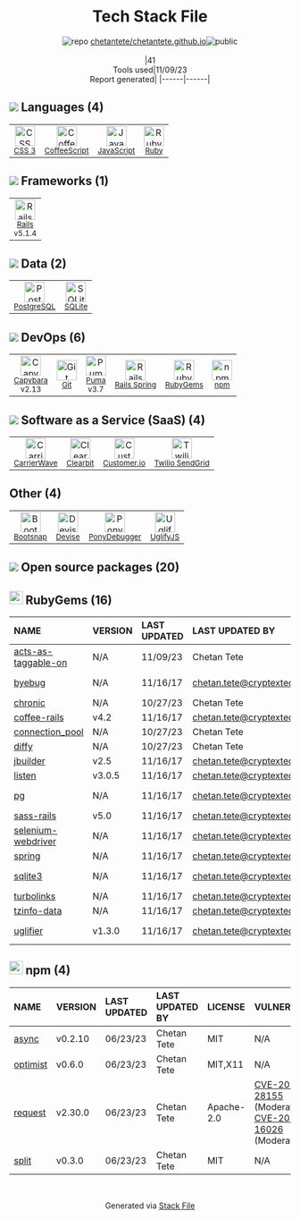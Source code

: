 <!--
--- Readme.md Snippet without images Start ---
## Tech Stack
chetantete/chetantete.github.io is built on the following main stack:
- [Twilio SendGrid](http://sendgrid.com) – Transactional Email
- [Customer.io](http://customer.io) – Engagement/Lifecycle Marketing
- [PonyDebugger](https://github.com/square/PonyDebugger) – Mobile Runtime Inspector
- [Ruby](https://www.ruby-lang.org) – Languages
- [Rails](http://rubyonrails.org/) – Frameworks (Full Stack)
- [PostgreSQL](http://www.postgresql.org/) – Databases
- [Puma](http://puma.io/) – Web Servers
- [SQLite](http://www.sqlite.org/) – Databases
- [CoffeeScript](http://coffeescript.org/) – Languages
- [JavaScript](https://developer.mozilla.org/en-US/docs/Web/JavaScript) – Languages
- [Devise](https://github.com/plataformatec/devise) – User Management and Authentication
- [Rails Spring](https://github.com/rails/spring) – Rails Testing
- [CarrierWave](https://github.com/carrierwaveuploader/carrierwave) – File Uploads
- [UglifyJS](http://lisperator.net/uglifyjs/) – Javascript Utilities & Libraries
- [Capybara](http://jnicklas.github.io/capybara/) – Testing Frameworks
- [Clearbit](https://clearbit.com/) – Customer Information API
- [Bootsnap](https://github.com/shopify/bootsnap) – Ruby Utilities

Full tech stack [here](/techstack.md)
--- Readme.md Snippet without images End ---

--- Readme.md Snippet with images Start ---
## Tech Stack
chetantete/chetantete.github.io is built on the following main stack:
- <img width='25' height='25' src='https://img.stackshare.io/service/43/kQ_6nwmP.jpg' alt='Twilio SendGrid'/> [Twilio SendGrid](http://sendgrid.com) – Transactional Email
- <img width='25' height='25' src='https://img.stackshare.io/service/255/default_d02a4b39f7d883e6212131540e656fd000d8d485.png' alt='Customer.io'/> [Customer.io](http://customer.io) – Engagement/Lifecycle Marketing
- <img width='25' height='25' src='https://img.stackshare.io/service/729/Logo.png' alt='PonyDebugger'/> [PonyDebugger](https://github.com/square/PonyDebugger) – Mobile Runtime Inspector
- <img width='25' height='25' src='https://img.stackshare.io/service/989/ruby.png' alt='Ruby'/> [Ruby](https://www.ruby-lang.org) – Languages
- <img width='25' height='25' src='https://img.stackshare.io/service/990/x57_Lorv.png' alt='Rails'/> [Rails](http://rubyonrails.org/) – Frameworks (Full Stack)
- <img width='25' height='25' src='https://img.stackshare.io/service/1028/ASOhU5xJ.png' alt='PostgreSQL'/> [PostgreSQL](http://www.postgresql.org/) – Databases
- <img width='25' height='25' src='https://img.stackshare.io/service/1055/favicon.png' alt='Puma'/> [Puma](http://puma.io/) – Web Servers
- <img width='25' height='25' src='https://img.stackshare.io/service/1071/sqlite.jpg' alt='SQLite'/> [SQLite](http://www.sqlite.org/) – Databases
- <img width='25' height='25' src='https://img.stackshare.io/service/1178/slQydAMv.png' alt='CoffeeScript'/> [CoffeeScript](http://coffeescript.org/) – Languages
- <img width='25' height='25' src='https://img.stackshare.io/service/1209/javascript.jpeg' alt='JavaScript'/> [JavaScript](https://developer.mozilla.org/en-US/docs/Web/JavaScript) – Languages
- <img width='25' height='25' src='https://img.stackshare.io/service/1432/devise.png' alt='Devise'/> [Devise](https://github.com/plataformatec/devise) – User Management and Authentication
- <img width='25' height='25' src='https://img.stackshare.io/no-img-open-source.png' alt='Rails Spring'/> [Rails Spring](https://github.com/rails/spring) – Rails Testing
- <img width='25' height='25' src='https://img.stackshare.io/no-img-open-source.png' alt='CarrierWave'/> [CarrierWave](https://github.com/carrierwaveuploader/carrierwave) – File Uploads
- <img width='25' height='25' src='https://img.stackshare.io/service/2203/default_9058af6f02375a99f634f537d727e32df92ac262.png' alt='UglifyJS'/> [UglifyJS](http://lisperator.net/uglifyjs/) – Javascript Utilities & Libraries
- <img width='25' height='25' src='https://img.stackshare.io/service/2595/capybara.png' alt='Capybara'/> [Capybara](http://jnicklas.github.io/capybara/) – Testing Frameworks
- <img width='25' height='25' src='https://img.stackshare.io/service/3227/boQMtD4j_400x400.jpg' alt='Clearbit'/> [Clearbit](https://clearbit.com/) – Customer Information API
- <img width='25' height='25' src='https://img.stackshare.io/no-img-open-source.png' alt='Bootsnap'/> [Bootsnap](https://github.com/shopify/bootsnap) – Ruby Utilities

Full tech stack [here](/techstack.md)
--- Readme.md Snippet with images End ---
-->
<div align="center">

# Tech Stack File
![](https://img.stackshare.io/repo.svg "repo") [chetantete/chetantete.github.io](https://github.com/chetantete/chetantete.github.io)![](https://img.stackshare.io/public_badge.svg "public")
<br/><br/>
|41<br/>Tools used|11/09/23 <br/>Report generated|
|------|------|
</div>

## <img src='https://img.stackshare.io/languages.svg'/> Languages (4)
<table><tr>
  <td align='center'>
  <img width='36' height='36' src='https://img.stackshare.io/service/6727/css.png' alt='CSS 3'>
  <br>
  <sub><a href="https://developer.mozilla.org/en-US/docs/Web/CSS/CSS3">CSS 3</a></sub>
  <br>
  <sub></sub>
</td>

<td align='center'>
  <img width='36' height='36' src='https://img.stackshare.io/service/1178/slQydAMv.png' alt='CoffeeScript'>
  <br>
  <sub><a href="http://coffeescript.org/">CoffeeScript</a></sub>
  <br>
  <sub></sub>
</td>

<td align='center'>
  <img width='36' height='36' src='https://img.stackshare.io/service/1209/javascript.jpeg' alt='JavaScript'>
  <br>
  <sub><a href="https://developer.mozilla.org/en-US/docs/Web/JavaScript">JavaScript</a></sub>
  <br>
  <sub></sub>
</td>

<td align='center'>
  <img width='36' height='36' src='https://img.stackshare.io/service/989/ruby.png' alt='Ruby'>
  <br>
  <sub><a href="https://www.ruby-lang.org">Ruby</a></sub>
  <br>
  <sub></sub>
</td>

</tr>
</table>

## <img src='https://img.stackshare.io/frameworks.svg'/> Frameworks (1)
<table><tr>
  <td align='center'>
  <img width='36' height='36' src='https://img.stackshare.io/service/990/x57_Lorv.png' alt='Rails'>
  <br>
  <sub><a href="http://rubyonrails.org/">Rails</a></sub>
  <br>
  <sub>v5.1.4</sub>
</td>

</tr>
</table>

## <img src='https://img.stackshare.io/databases.svg'/> Data (2)
<table><tr>
  <td align='center'>
  <img width='36' height='36' src='https://img.stackshare.io/service/1028/ASOhU5xJ.png' alt='PostgreSQL'>
  <br>
  <sub><a href="http://www.postgresql.org/">PostgreSQL</a></sub>
  <br>
  <sub></sub>
</td>

<td align='center'>
  <img width='36' height='36' src='https://img.stackshare.io/service/1071/sqlite.jpg' alt='SQLite'>
  <br>
  <sub><a href="http://www.sqlite.org/">SQLite</a></sub>
  <br>
  <sub></sub>
</td>

</tr>
</table>

## <img src='https://img.stackshare.io/devops.svg'/> DevOps (6)
<table><tr>
  <td align='center'>
  <img width='36' height='36' src='https://img.stackshare.io/service/2595/capybara.png' alt='Capybara'>
  <br>
  <sub><a href="http://jnicklas.github.io/capybara/">Capybara</a></sub>
  <br>
  <sub>v2.13</sub>
</td>

<td align='center'>
  <img width='36' height='36' src='https://img.stackshare.io/service/1046/git.png' alt='Git'>
  <br>
  <sub><a href="http://git-scm.com/">Git</a></sub>
  <br>
  <sub></sub>
</td>

<td align='center'>
  <img width='36' height='36' src='https://img.stackshare.io/service/1055/favicon.png' alt='Puma'>
  <br>
  <sub><a href="http://puma.io/">Puma</a></sub>
  <br>
  <sub>v3.7</sub>
</td>

<td align='center'>
  <img width='36' height='36' src='https://img.stackshare.io/no-img-open-source.png' alt='Rails Spring'>
  <br>
  <sub><a href="https://github.com/rails/spring">Rails Spring</a></sub>
  <br>
  <sub></sub>
</td>

<td align='center'>
  <img width='36' height='36' src='https://img.stackshare.io/service/12795/5jL6-BA5_400x400.jpeg' alt='RubyGems'>
  <br>
  <sub><a href="https://rubygems.org/">RubyGems</a></sub>
  <br>
  <sub></sub>
</td>

<td align='center'>
  <img width='36' height='36' src='https://img.stackshare.io/service/1120/lejvzrnlpb308aftn31u.png' alt='npm'>
  <br>
  <sub><a href="https://www.npmjs.com/">npm</a></sub>
  <br>
  <sub></sub>
</td>

</tr>
</table>

## <img src='https://img.stackshare.io/saas.svg'/> Software as a Service (SaaS) (4)
<table><tr>
  <td align='center'>
  <img width='36' height='36' src='https://img.stackshare.io/no-img-open-source.png' alt='CarrierWave'>
  <br>
  <sub><a href="https://github.com/carrierwaveuploader/carrierwave">CarrierWave</a></sub>
  <br>
  <sub></sub>
</td>

<td align='center'>
  <img width='36' height='36' src='https://img.stackshare.io/service/3227/boQMtD4j_400x400.jpg' alt='Clearbit'>
  <br>
  <sub><a href="https://clearbit.com/">Clearbit</a></sub>
  <br>
  <sub></sub>
</td>

<td align='center'>
  <img width='36' height='36' src='https://img.stackshare.io/service/255/default_d02a4b39f7d883e6212131540e656fd000d8d485.png' alt='Customer.io'>
  <br>
  <sub><a href="http://customer.io">Customer.io</a></sub>
  <br>
  <sub></sub>
</td>

<td align='center'>
  <img width='36' height='36' src='https://img.stackshare.io/service/43/kQ_6nwmP.jpg' alt='Twilio SendGrid'>
  <br>
  <sub><a href="http://sendgrid.com">Twilio SendGrid</a></sub>
  <br>
  <sub></sub>
</td>

</tr>
</table>

## Other (4)
<table><tr>
  <td align='center'>
  <img width='36' height='36' src='https://img.stackshare.io/no-img-open-source.png' alt='Bootsnap'>
  <br>
  <sub><a href="https://github.com/shopify/bootsnap">Bootsnap</a></sub>
  <br>
  <sub></sub>
</td>

<td align='center'>
  <img width='36' height='36' src='https://img.stackshare.io/service/1432/devise.png' alt='Devise'>
  <br>
  <sub><a href="https://github.com/plataformatec/devise">Devise</a></sub>
  <br>
  <sub></sub>
</td>

<td align='center'>
  <img width='36' height='36' src='https://img.stackshare.io/service/729/Logo.png' alt='PonyDebugger'>
  <br>
  <sub><a href="https://github.com/square/PonyDebugger">PonyDebugger</a></sub>
  <br>
  <sub></sub>
</td>

<td align='center'>
  <img width='36' height='36' src='https://img.stackshare.io/service/2203/default_9058af6f02375a99f634f537d727e32df92ac262.png' alt='UglifyJS'>
  <br>
  <sub><a href="http://lisperator.net/uglifyjs/">UglifyJS</a></sub>
  <br>
  <sub></sub>
</td>

</tr>
</table>


## <img src='https://img.stackshare.io/group.svg' /> Open source packages (20)</h2>

## <img width='24' height='24' src='https://img.stackshare.io/service/12795/5jL6-BA5_400x400.jpeg'/> RubyGems (16)

|NAME|VERSION|LAST UPDATED|LAST UPDATED BY|LICENSE|VULNERABILITIES|
|:------|:------|:------|:------|:------|:------|
|[acts-as-taggable-on](https://rubygems.org/acts-as-taggable-on)|N/A|11/09/23|Chetan Tete |MIT|N/A|
|[byebug](https://rubygems.org/byebug)|N/A|11/16/17|chetan.tete@cryptextechnologies.com |BSD-2-Clause|N/A|
|[chronic](https://rubygems.org/chronic)|N/A|10/27/23|Chetan Tete |MIT|N/A|
|[coffee-rails](https://rubygems.org/coffee-rails)|v4.2|11/16/17|chetan.tete@cryptextechnologies.com |MIT|N/A|
|[connection_pool](https://rubygems.org/connection_pool)|N/A|10/27/23|Chetan Tete |MIT|N/A|
|[diffy](https://rubygems.org/diffy)|N/A|10/27/23|Chetan Tete |MIT|N/A|
|[jbuilder](https://rubygems.org/jbuilder)|v2.5|11/16/17|chetan.tete@cryptextechnologies.com |MIT|N/A|
|[listen](https://rubygems.org/listen)|v3.0.5|11/16/17|chetan.tete@cryptextechnologies.com |MIT|N/A|
|[pg](https://rubygems.org/pg)|N/A|11/16/17|chetan.tete@cryptextechnologies.com |BSD-2-Clause|N/A|
|[sass-rails](https://rubygems.org/sass-rails)|v5.0|11/16/17|chetan.tete@cryptextechnologies.com |MIT|N/A|
|[selenium-webdriver](https://rubygems.org/selenium-webdriver)|N/A|11/16/17|chetan.tete@cryptextechnologies.com |Apache-2.0|N/A|
|[spring](https://rubygems.org/spring)|N/A|11/16/17|chetan.tete@cryptextechnologies.com |MIT|N/A|
|[sqlite3](https://rubygems.org/sqlite3)|N/A|11/16/17|chetan.tete@cryptextechnologies.com |BSD-3-Clause|N/A|
|[turbolinks](https://rubygems.org/turbolinks)|N/A|11/16/17|chetan.tete@cryptextechnologies.com |MIT|N/A|
|[tzinfo-data](https://rubygems.org/tzinfo-data)|N/A|11/16/17|chetan.tete@cryptextechnologies.com |MIT|N/A|
|[uglifier](https://rubygems.org/uglifier)|v1.3.0|11/16/17|chetan.tete@cryptextechnologies.com |MIT|[CVE-2015-8857](https://github.com/advisories/GHSA-34r7-q49f-h37c) (Critical)|


## <img width='24' height='24' src='https://img.stackshare.io/service/1120/lejvzrnlpb308aftn31u.png'/> npm (4)

|NAME|VERSION|LAST UPDATED|LAST UPDATED BY|LICENSE|VULNERABILITIES|
|:------|:------|:------|:------|:------|:------|
|[async](https://www.npmjs.com/async)|v0.2.10|06/23/23|Chetan Tete |MIT|N/A|
|[optimist](https://www.npmjs.com/optimist)|v0.6.0|06/23/23|Chetan Tete |MIT,X11|N/A|
|[request](https://www.npmjs.com/request)|v2.30.0|06/23/23|Chetan Tete |Apache-2.0|[CVE-2023-28155](https://github.com/advisories/GHSA-p8p7-x288-28g6) (Moderate)<br/>[CVE-2017-16026](https://github.com/advisories/GHSA-7xfp-9c55-5vqj) (Moderate)|
|[split](https://www.npmjs.com/split)|v0.3.0|06/23/23|Chetan Tete |MIT|N/A|

<br/>
<div align='center'>

Generated via [Stack File](https://github.com/apps/stack-file)
